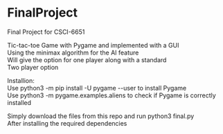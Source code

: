 # FinalProject
Final Project for CSCI-6651

Tic-tac-toe Game with Pygame and implemented with a GUI <br />
Using the minimax algorithm for the AI feature <br />
Will give the option for one player along with a standard <br />
Two player option <br />

Installion: <br />
Use python3 -m pip install -U pygame --user to install Pygame <br />
Use python3 -m pygame.examples.aliens to check if Pygame is correctly installed <br />

Simply download the files from this repo and run python3 final.py <br />
After installing the required dependencies

